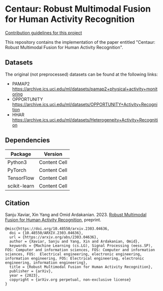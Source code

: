 # Centaur: Robust Multimodal Fusion for Human Activity Recognition
[Contribution guidelines for this project](docs/CONTRIBUTING.md)

This repository contains the implementation of the paper entitled "Centaur: Robust Multimodal Fusion for Human Activity Recognition".

## Datasets
The original (not preprocessed) datasets can be found at the following links:

 * PAMAP2 https://archive.ics.uci.edu/ml/datasets/pamap2+physical+activity+monitoring
 * OPPORTUNITY https://archive.ics.uci.edu/ml/datasets/OPPORTUNITY+Activity+Recognition
 * HHAR https://archive.ics.uci.edu/ml/datasets/Heterogeneity+Activity+Recognition


## Dependencies
Package       | Version
------------- | -------------
Python3       | Content Cell
PyTorch       | Content Cell
TensorFlow    | Content Cell
scikit-learn  | Content Cell

## Citation
Sanju Xaviar, Xin Yang and Omid Ardakanian. 2023. [Robust Multimodal Fusion for Human Activity Recognition](https://arxiv.org/abs/2303.04636), preprint.
```
@misc{https://doi.org/10.48550/arxiv.2303.04636,
  doi = {10.48550/ARXIV.2303.04636},
  url = {https://arxiv.org/abs/2303.04636}, 
  author = {Xaviar, Sanju and Yang, Xin and Ardakanian, Omid}, 
  keywords = {Machine Learning (cs.LG), Signal Processing (eess.SP), FOS: Computer and information sciences, FOS: Computer and information sciences, FOS:  Electrical engineering, electronic engineering, information engineering, FOS: Electrical engineering, electronic engineering, information engineering},
  title = {Robust Multimodal Fusion for Human Activity Recognition},
  publisher = {arXiv},
  year = {2023},
  copyright = {arXiv.org perpetual, non-exclusive license}
}
```
